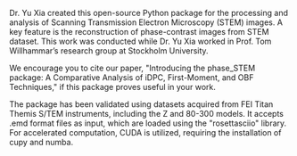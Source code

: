 Dr. Yu Xia created this open-source Python package for the processing and analysis of Scanning Transmission Electron Microscopy (STEM) images. A key feature is the reconstruction of phase-contrast images from STEM dataset. This work was conducted while Dr. Yu Xia worked in Prof. Tom Willhammar’s research group at Stockholm University.

We encourage you to cite our paper, "Introducing the phase_STEM package: A Comparative Analysis of iDPC, First-Moment, and OBF Techniques," if this package proves useful in your work.

The package has been validated using datasets acquired from FEI Titan Themis S/TEM instruments, including the Z and 80-300 models. It accepts .emd format files as input, which are loaded using the "rosettasciio" library. For accelerated computation, CUDA is utilized, requiring the installation of cupy and numba.







